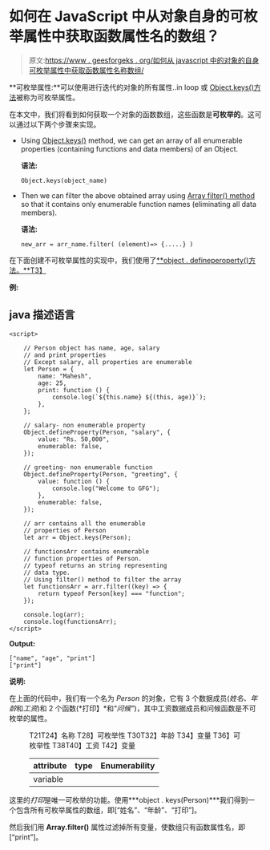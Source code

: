 # 如何在 JavaScript 中从对象自身的可枚举属性中获取函数属性名的数组？

> 原文:[https://www . geesforgeks . org/如何从 javascript 中的对象的自身可枚举属性中获取函数属性名称数组/](https://www.geeksforgeeks.org/how-to-get-an-array-of-function-property-names-from-own-enumerable-properties-of-an-object-in-javascript/)

**可枚举属性:**可以使用进行迭代的对象的所有属性..in loop 或 [Object.keys()方法](https://www.geeksforgeeks.org/object-keys-javascript/)被称为可枚举属性。

在本文中，我们将看到如何获取一个对象的函数数组，这些函数是**可枚举的**。这可以通过以下两个步骤来实现。

*   Using [Object.keys()](https://www.geeksforgeeks.org/object-keys-javascript/) method, we can get an array of all enumerable properties (containing functions and data members) of an Object.

    **语法:**

    ```
    Object.keys(object_name)
    ```

*   Then we can filter the above obtained array using [Array filter() method](https://www.geeksforgeeks.org/javascript-array-filter-method/) so that it contains only enumerable function names (eliminating all data members).

    **语法:**

    ```
    new_arr = arr_name.filter( (element)=> {.....} )
    ```

在下面创建不可枚举属性的实现中，我们使用了[**object . defineperoperty()方法。**T3】](https://www.geeksforgeeks.org/javascript-object-defineproperty-method/)

**例:**

## java 描述语言

```
<script>

    // Person object has name, age, salary
    // and print properties 
    // Except salary, all properties are enumerable
    let Person = {
        name: "Mahesh",
        age: 25,
        print: function () {
            console.log(`${this.name} ${(this, age)}`);
        },
    };

    // salary- non enumerable property
    Object.defineProperty(Person, "salary", {
        value: "Rs. 50,000",
        enumerable: false,
    });

    // greeting- non enumerable function
    Object.defineProperty(Person, "greeting", {
        value: function () {
            console.log("Welcome to GFG");
        },
        enumerable: false,
    });

    // arr contains all the enumerable
    // properties of Person
    let arr = Object.keys(Person);

    // functionsArr contains enumerable
    // function properties of Person.
    // typeof returns an string representing
    // data type.
    // Using filter() method to filter the array
    let functionsArr = arr.filter((key) => {
        return typeof Person[key] === "function";
    });

    console.log(arr);
    console.log(functionsArr);
</script>
```

**Output:**

```
["name", "age", "print"]
["print"]
```

**说明:**

在上面的代码中，我们有一个名为 *Person* 的对象，它有 3 个数据成员(*姓名、年龄*和*工资*)和 2 个函数(*打印】*和“*问候”*)，其中工资数据成员和问候函数是不可枚举的属性。

<figure class="table">T21T24】名称 T28】可枚举性 T30T32】年龄 T34】变量 T36】可枚举性 T38T40】工资 T42】变量

| attribute | type | Enumerability |
| --- | --- | --- |
| variable |

</figure>

这里的*打印*是唯一可枚举的功能。使用***object . keys(Person)***我们得到一个包含所有可枚举属性的数组，即[“姓名”、“年龄”、“打印”]。

然后我们用 **Array.filter()** 属性过滤掉所有变量，使数组只有函数属性名，即[“print”]。